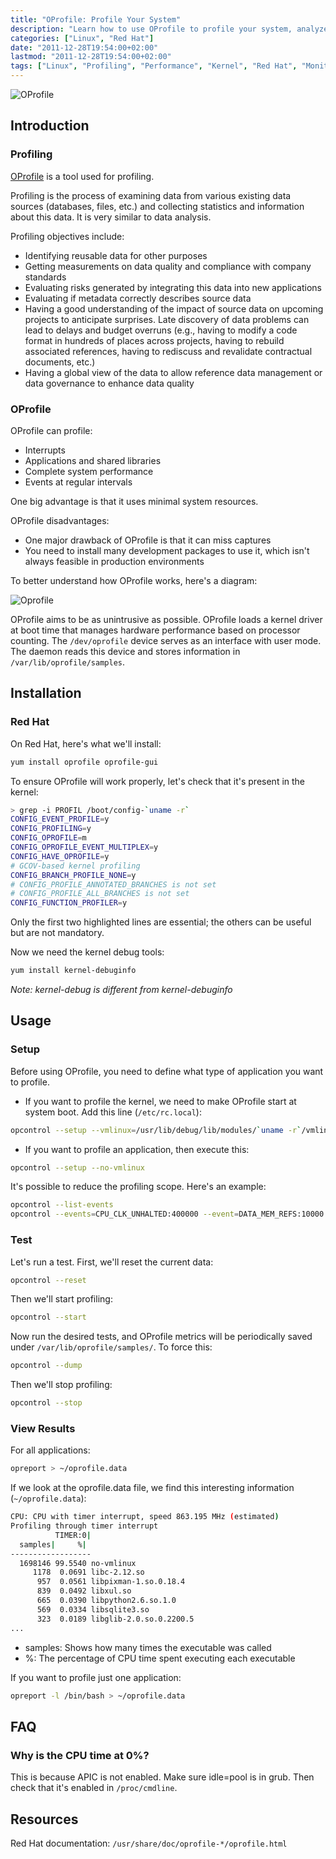 ```yaml
---
title: "OProfile: Profile Your System"
description: "Learn how to use OProfile to profile your system, analyze application performance and monitor resource usage with this comprehensive guide."
categories: ["Linux", "Red Hat"]
date: "2011-12-28T19:54:00+02:00"
lastmod: "2011-12-28T19:54:00+02:00"
tags: ["Linux", "Profiling", "Performance", "Kernel", "Red Hat", "Monitoring", "System Analysis", "Debugging"]
---
```


![OProfile](../../static/images/oprofile_logo.avif)

## Introduction

### Profiling

[OProfile](https://oprofile.sourceforge.net) is a tool used for profiling.

Profiling is the process of examining data from various existing data sources (databases, files, etc.) and collecting statistics and information about this data. It is very similar to data analysis.

Profiling objectives include:

- Identifying reusable data for other purposes
- Getting measurements on data quality and compliance with company standards
- Evaluating risks generated by integrating this data into new applications
- Evaluating if metadata correctly describes source data
- Having a good understanding of the impact of source data on upcoming projects to anticipate surprises. Late discovery of data problems can lead to delays and budget overruns (e.g., having to modify a code format in hundreds of places across projects, having to rebuild associated references, having to rediscuss and revalidate contractual documents, etc.)
- Having a global view of the data to allow reference data management or data governance to enhance data quality

### OProfile

OProfile can profile:

- Interrupts
- Applications and shared libraries
- Complete system performance
- Events at regular intervals

One big advantage is that it uses minimal system resources.

OProfile disadvantages:

- One major drawback of OProfile is that it can miss captures
- You need to install many development packages to use it, which isn't always feasible in production environments

To better understand how OProfile works, here's a diagram:

![Oprofile](../../static/images/oprofile.avif)

OProfile aims to be as unintrusive as possible. OProfile loads a kernel driver at boot time that manages hardware performance based on processor counting. The `/dev/oprofile` device serves as an interface with user mode. The daemon reads this device and stores information in `/var/lib/oprofile/samples`.

## Installation

### Red Hat

On Red Hat, here's what we'll install:

```bash
yum install oprofile oprofile-gui
```

To ensure OProfile will work properly, let's check that it's present in the kernel:

``` bash hl_lines="2-5"
> grep -i PROFIL /boot/config-`uname -r`
CONFIG_EVENT_PROFILE=y
CONFIG_PROFILING=y
CONFIG_OPROFILE=m
CONFIG_OPROFILE_EVENT_MULTIPLEX=y
CONFIG_HAVE_OPROFILE=y
# GCOV-based kernel profiling
CONFIG_BRANCH_PROFILE_NONE=y
# CONFIG_PROFILE_ANNOTATED_BRANCHES is not set
# CONFIG_PROFILE_ALL_BRANCHES is not set
CONFIG_FUNCTION_PROFILER=y
```

Only the first two highlighted lines are essential; the others can be useful but are not mandatory.

Now we need the kernel debug tools:

```bash
yum install kernel-debuginfo
```

*Note: kernel-debug is different from kernel-debuginfo*

## Usage

### Setup

Before using OProfile, you need to define what type of application you want to profile.

- If you want to profile the kernel, we need to make OProfile start at system boot. Add this line (`/etc/rc.local`):

```bash
opcontrol --setup --vmlinux=/usr/lib/debug/lib/modules/`uname -r`/vmlinux
```

- If you want to profile an application, then execute this:

```bash
opcontrol --setup --no-vmlinux
```

It's possible to reduce the profiling scope. Here's an example:

```bash
opcontrol --list-events
opcontrol --events=CPU_CLK_UNHALTED:400000 --event=DATA_MEM_REFS:10000
```

### Test

Let's run a test. First, we'll reset the current data:

```bash
opcontrol --reset
```

Then we'll start profiling:

```bash
opcontrol --start
```

Now run the desired tests, and OProfile metrics will be periodically saved under `/var/lib/oprofile/samples/`. To force this:

```bash
opcontrol --dump
```

Then we'll stop profiling:

```bash
opcontrol --stop
```

### View Results

For all applications:

```bash
opreport > ~/oprofile.data
```

If we look at the oprofile.data file, we find this interesting information (`~/oprofile.data`):

```bash
CPU: CPU with timer interrupt, speed 863.195 MHz (estimated)
Profiling through timer interrupt
          TIMER:0|
  samples|     %|
------------------
  1698146 99.5540 no-vmlinux
     1178  0.0691 libc-2.12.so
      957  0.0561 libpixman-1.so.0.18.4
      839  0.0492 libxul.so
      665  0.0390 libpython2.6.so.1.0
      569  0.0334 libsqlite3.so
      323  0.0189 libglib-2.0.so.0.2200.5
...
```

- samples: Shows how many times the executable was called
- %: The percentage of CPU time spent executing each executable

If you want to profile just one application:

```bash
opreport -l /bin/bash > ~/oprofile.data
```

## FAQ

### Why is the CPU time at 0%?

This is because APIC is not enabled. Make sure idle=pool is in grub. Then check that it's enabled in `/proc/cmdline`.

## Resources

Red Hat documentation: `/usr/share/doc/oprofile-*/oprofile.html`
